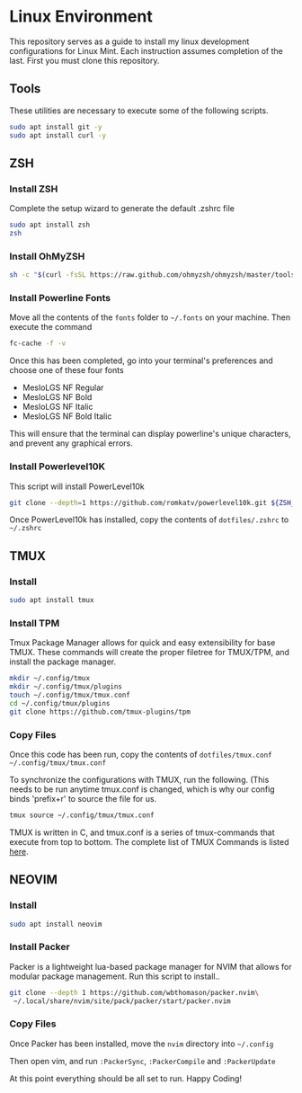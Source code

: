# Linux Environment
This repository serves as a guide to install my linux development configurations for Linux Mint. Each instruction assumes completion of the last.
First you must clone this repository.
## Tools
These utilities are necessary to execute some of the following scripts.
```bash
sudo apt install git -y
sudo apt install curl -y
```

## ZSH
### Install ZSH
Complete the setup wizard to generate the default .zshrc file
```bash
sudo apt install zsh
zsh
```

### Install OhMyZSH
```bash
sh -c "$(curl -fsSL https://raw.github.com/ohmyzsh/ohmyzsh/master/tools/install.sh)"
```

### Install Powerline Fonts
Move all the contents of the ```fonts``` folder to ```~/.fonts``` on your machine. Then execute the command
```bash
fc-cache -f -v
```
Once this has been completed, go into your terminal's preferences and choose one of these four fonts
* MesloLGS NF Regular
* MesloLGS NF Bold
* MesloLGS NF Italic
* MesloLGS NF Bold Italic

This will ensure that the terminal can display powerline's unique characters, and prevent any graphical errors.

### Install Powerlevel10K
This script will install PowerLevel10k
```bash
git clone --depth=1 https://github.com/romkatv/powerlevel10k.git ${ZSH_CUSTOM:-$HOME/.oh-my-zsh/custom}/themes/powerlevel10k
```
Once PowerLevel10k has installed, copy the contents of ```dotfiles/.zshrc``` to ```~/.zshrc```

## TMUX
### Install
```bash
sudo apt install tmux
```
### Install TPM
Tmux Package Manager allows for quick and easy extensibility for base TMUX. These commands will create the proper filetree for TMUX/TPM, and install the package manager.
```bash
mkdir ~/.config/tmux
mkdir ~/.config/tmux/plugins
touch ~/.config/tmux/tmux.conf
cd ~/.config/tmux/plugins
git clone https://github.com/tmux-plugins/tpm 
```

### Copy Files
Once this code has been run, copy the contents of ```dotfiles/tmux.conf``` ```~/.config/tmux/tmux.conf```

To synchronize the configurations with TMUX, run the following. (This needs to be run anytime tmux.conf is changed, which is why our config binds 'prefix+r' to source the file for us.
```bash
tmux source ~/.config/tmux/tmux.conf
```

TMUX is written in C, and tmux.conf is a series of tmux-commands that execute from top to bottom. The complete list of TMUX Commands is listed [here](https://linux.die.net/man/1/tmux).

## NEOVIM
### Install
```bash
sudo apt install neovim
```
### Install Packer
Packer is a lightweight lua-based package manager for NVIM that allows for modular package management. Run this script to install..
```bash
git clone --depth 1 https://github.com/wbthomason/packer.nvim\
 ~/.local/share/nvim/site/pack/packer/start/packer.nvim
```

### Copy Files
Once Packer has been installed, move the ```nvim``` directory into ```~/.config```

Then open vim, and run ```:PackerSync```, ```:PackerCompile``` and ```:PackerUpdate```

At this point everything should be all set to run. Happy Coding!
